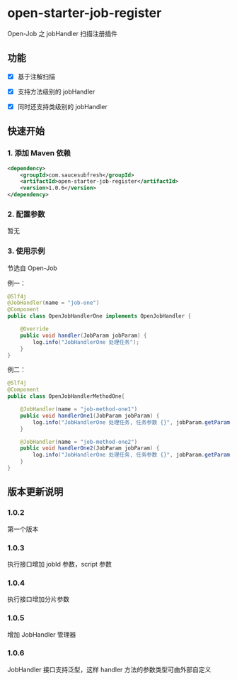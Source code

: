 # open-starter-job-register

Open-Job 之 jobHandler 扫描注册插件

## 功能

- [x] 基于注解扫描

- [x] 支持方法级别的 jobHandler

- [x] 同时还支持类级别的 jobHandler

## 快速开始

### 1. 添加 Maven 依赖

```xml
<dependency>
    <groupId>com.saucesubfresh</groupId>
    <artifactId>open-starter-job-register</artifactId>
    <version>1.0.6</version>
</dependency>
```

### 2. 配置参数

暂无

### 3. 使用示例

节选自 Open-Job

例一：

```java
@Slf4j
@JobHandler(name = "job-one")
@Component
public class OpenJobHandlerOne implements OpenJobHandler {

    @Override
    public void handler(JobParam jobParam) {
        log.info("JobHandlerOne 处理任务");
    }
}

```

例二：

```java
@Slf4j
@Component
public class OpenJobHandlerMethodOne{

    @JobHandler(name = "job-method-one1")
    public void handlerOne1(JobParam jobParam) {
        log.info("JobHandlerOne 处理任务, 任务参数 {}", jobParam.getParams());
    }

    @JobHandler(name = "job-method-one2")
    public void handlerOne2(JobParam jobParam) {
        log.info("JobHandlerOne 处理任务, 任务参数 {}", jobParam.getParams());
    }
}
```

## 版本更新说明

### 1.0.2 

第一个版本

### 1.0.3

执行接口增加 jobId 参数，script 参数

### 1.0.4

执行接口增加分片参数

### 1.0.5

增加 JobHandler 管理器

### 1.0.6

JobHandler 接口支持泛型，这样 handler 方法的参数类型可由外部自定义
